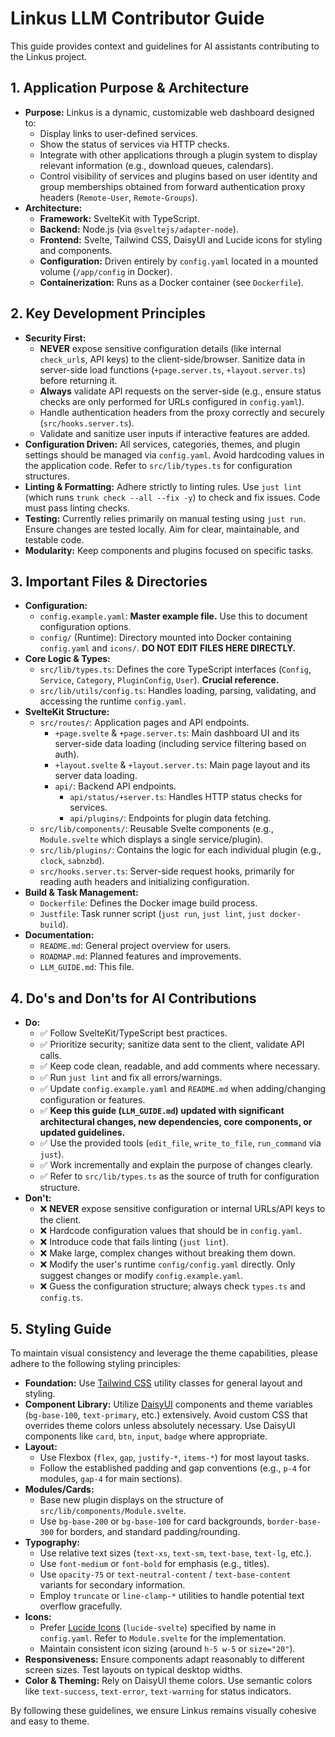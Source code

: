 # Linkus LLM Contributor Guide

This guide provides context and guidelines for AI assistants contributing to the Linkus project.

## 1. Application Purpose & Architecture

- **Purpose:** Linkus is a dynamic, customizable web dashboard designed to:
  - Display links to user-defined services.
  - Show the status of services via HTTP checks.
  - Integrate with other applications through a plugin system to display relevant information (e.g., download queues, calendars).
  - Control visibility of services and plugins based on user identity and group memberships obtained from forward authentication proxy headers (`Remote-User`, `Remote-Groups`).
- **Architecture:**
  - **Framework:** SvelteKit with TypeScript.
  - **Backend:** Node.js (via `@sveltejs/adapter-node`).
  - **Frontend:** Svelte, Tailwind CSS, DaisyUI and Lucide icons for styling and components.
  - **Configuration:** Driven entirely by `config.yaml` located in a mounted volume (`/app/config` in Docker).
  - **Containerization:** Runs as a Docker container (see `Dockerfile`).

## 2. Key Development Principles

- **Security First:**
  - **NEVER** expose sensitive configuration details (like internal `check_url`s, API keys) to the client-side/browser. Sanitize data in server-side load functions (`+page.server.ts`, `+layout.server.ts`) before returning it.
  - **Always** validate API requests on the server-side (e.g., ensure status checks are only performed for URLs configured in `config.yaml`).
  - Handle authentication headers from the proxy correctly and securely (`src/hooks.server.ts`).
  - Validate and sanitize user inputs if interactive features are added.
- **Configuration Driven:** All services, categories, themes, and plugin settings should be managed via `config.yaml`. Avoid hardcoding values in the application code. Refer to `src/lib/types.ts` for configuration structures.
- **Linting & Formatting:** Adhere strictly to linting rules. Use `just lint` (which runs `trunk check --all --fix -y`) to check and fix issues. Code must pass linting checks.
- **Testing:** Currently relies primarily on manual testing using `just run`. Ensure changes are tested locally. Aim for clear, maintainable, and testable code.
- **Modularity:** Keep components and plugins focused on specific tasks.

## 3. Important Files & Directories

- **Configuration:**
  - `config.example.yaml`: **Master example file.** Use this to document configuration options.
  - `config/` (Runtime): Directory mounted into Docker containing `config.yaml` and `icons/`. **DO NOT EDIT FILES HERE DIRECTLY.**
- **Core Logic & Types:**
  - `src/lib/types.ts`: Defines the core TypeScript interfaces (`Config`, `Service`, `Category`, `PluginConfig`, `User`). **Crucial reference.**
  - `src/lib/utils/config.ts`: Handles loading, parsing, validating, and accessing the runtime `config.yaml`.
- **SvelteKit Structure:**
  - `src/routes/`: Application pages and API endpoints.
    - `+page.svelte` & `+page.server.ts`: Main dashboard UI and its server-side data loading (including service filtering based on auth).
    - `+layout.svelte` & `+layout.server.ts`: Main page layout and its server data loading.
    - `api/`: Backend API endpoints.
      - `api/status/+server.ts`: Handles HTTP status checks for services.
      - `api/plugins/`: Endpoints for plugin data fetching.
  - `src/lib/components/`: Reusable Svelte components (e.g., `Module.svelte` which displays a single service/plugin).
  - `src/lib/plugins/`: Contains the logic for each individual plugin (e.g., `clock`, `sabnzbd`).
  - `src/hooks.server.ts`: Server-side request hooks, primarily for reading auth headers and initializing configuration.
- **Build & Task Management:**
  - `Dockerfile`: Defines the Docker image build process.
  - `Justfile`: Task runner script (`just run`, `just lint`, `just docker-build`).
- **Documentation:**
  - `README.md`: General project overview for users.
  - `ROADMAP.md`: Planned features and improvements.
  - `LLM_GUIDE.md`: This file.

## 4. Do's and Don'ts for AI Contributions

- **Do:**
  - ✅ Follow SvelteKit/TypeScript best practices.
  - ✅ Prioritize security; sanitize data sent to the client, validate API calls.
  - ✅ Keep code clean, readable, and add comments where necessary.
  - ✅ Run `just lint` and fix all errors/warnings.
  - ✅ Update `config.example.yaml` and `README.md` when adding/changing configuration or features.
  - ✅ **Keep this guide (`LLM_GUIDE.md`) updated with significant architectural changes, new dependencies, core components, or updated guidelines.**
  - ✅ Use the provided tools (`edit_file`, `write_to_file`, `run_command` via `just`).
  - ✅ Work incrementally and explain the purpose of changes clearly.
  - ✅ Refer to `src/lib/types.ts` as the source of truth for configuration structure.
- **Don't:**
  - ❌ **NEVER** expose sensitive configuration or internal URLs/API keys to the client.
  - ❌ Hardcode configuration values that should be in `config.yaml`.
  - ❌ Introduce code that fails linting (`just lint`).
  - ❌ Make large, complex changes without breaking them down.
  - ❌ Modify the user's runtime `config/config.yaml` directly. Only suggest changes or modify `config.example.yaml`.
  - ❌ Guess the configuration structure; always check `types.ts` and `config.ts`.

## 5. Styling Guide

To maintain visual consistency and leverage the theme capabilities, please adhere to the following styling principles:

- **Foundation:** Use [Tailwind CSS](https://tailwindcss.com/) utility classes for general layout and styling.
- **Component Library:** Utilize [DaisyUI](https://daisyui.com/) components and theme variables (`bg-base-100`, `text-primary`, etc.) extensively. Avoid custom CSS that overrides theme colors unless absolutely necessary. Use DaisyUI components like `card`, `btn`, `input`, `badge` where appropriate.
- **Layout:**
  - Use Flexbox (`flex`, `gap`, `justify-*`, `items-*`) for most layout tasks.
  - Follow the established padding and gap conventions (e.g., `p-4` for modules, `gap-4` for main sections).
- **Modules/Cards:**
  - Base new plugin displays on the structure of `src/lib/components/Module.svelte`.
  - Use `bg-base-200` or `bg-base-100` for card backgrounds, `border-base-300` for borders, and standard padding/rounding.
- **Typography:**
  - Use relative text sizes (`text-xs`, `text-sm`, `text-base`, `text-lg`, etc.).
  - Use `font-medium` or `font-bold` for emphasis (e.g., titles).
  - Use `opacity-75` or `text-neutral-content` / `text-base-content` variants for secondary information.
  - Employ `truncate` or `line-clamp-*` utilities to handle potential text overflow gracefully.
- **Icons:**
  - Prefer [Lucide Icons](https://lucide.dev/) (`lucide-svelte`) specified by name in `config.yaml`. Refer to `Module.svelte` for the implementation.
  - Maintain consistent icon sizing (around `h-5 w-5` or `size="20"`).
- **Responsiveness:** Ensure components adapt reasonably to different screen sizes. Test layouts on typical desktop widths.
- **Color & Theming:** Rely on DaisyUI theme colors. Use semantic colors like `text-success`, `text-error`, `text-warning` for status indicators.

By following these guidelines, we ensure Linkus remains visually cohesive and easy to theme.
